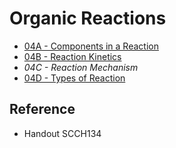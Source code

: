 # Organic Reactions

* [04A - Components in a Reaction](04A%20-%20Components%20in%20a%20Reaction.md)
* [04B - Reaction Kinetics](04B%20-%20Reaction%20Kinetics.md)
* *04C - Reaction Mechanism*
* [04D - Types of Reaction](04D%20-%20Types%20of%20Reaction.md)

## Reference

* Handout SCCH134

